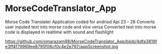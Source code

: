 # MorseCodeTranslator_App

Morse Code Translater Application coded for andriod Api 23 - 28 
Converts user inputed text into morse code and vice versa 
Converted text into morse code is displayed in realtime with sound and flashlight 

https://github.com/omarazam98/MorseCodeTranslator_App/blob/4dfa3819fe3ff4f79969ee8795f06cf0c4e2e797/appScreenshot.jpg
